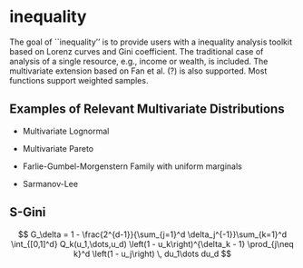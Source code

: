 
<!-- README.md is generated from README.Rmd. Please edit that file -->

# inequality

<!-- badges: start -->
<!-- badges: end -->

The goal of \`\`inequality’’ is to provide users with a inequality
analysis toolkit based on Lorenz curves and Gini coefficient. The
traditional case of analysis of a single resource, e.g., income or
wealth, is included. The multivariate extension based on Fan et al. (?)
is also supported. Most functions support weighted samples.

## Examples of Relevant Multivariate Distributions

- Multivariate Lognormal

- Multivariate Pareto

- Farlie-Gumbel-Morgenstern Family with uniform marginals

- Sarmanov-Lee

## S-Gini

$$
G_\delta = 1 - \frac{2^{d-1}}{\sum_{j=1}^d \delta_j^{-1}}\sum_{k=1}^d \int_{[0,1]^d} Q_k(u_1,\dots,u_d) \left(1 - u_k\right)^{\delta_k - 1} \prod_{j\neq k}^d \left(1 - u_j\right) \, du_1\dots du_d 
$$

